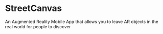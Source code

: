 # StreetCanvas
An Augmented Reality Mobile App that allows you to leave AR objects in the real world for people to discover
